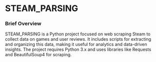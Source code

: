 # STEAM_PARSING

### Brief Overview

STEAM_PARSING is a Python project focused on web scraping Steam to collect data on games and user reviews. It includes scripts for extracting and organizing this data, making it useful for analytics and data-driven insights. The project requires Python 3.x and uses libraries like Requests and BeautifulSoup4 for scraping.

